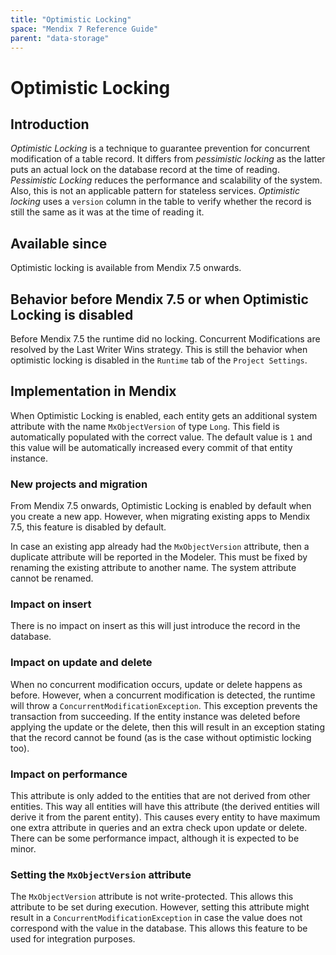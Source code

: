 ```yaml
---
title: "Optimistic Locking"
space: "Mendix 7 Reference Guide"
parent: "data-storage"
---
```


# Optimistic Locking

## Introduction
_Optimistic Locking_ is a technique to guarantee prevention for concurrent modification of a table record. It differs from _pessimistic locking_ as the latter puts an actual lock on the database record at the time of reading. _Pessimistic Locking_ reduces the performance and scalability of the system. Also, this is not an applicable pattern for stateless services. _Optimistic locking_ uses a `version` column in the table to verify whether the record is still the same as it was at the time of reading it.

## Available since
Optimistic locking is available from Mendix 7.5 onwards.

## Behavior before Mendix 7.5 or when Optimistic Locking is disabled
Before Mendix 7.5 the runtime did no locking. Concurrent Modifications are resolved by the Last Writer Wins strategy. This is still the behavior when optimistic locking is disabled in the `Runtime` tab of the `Project Settings`.

## Implementation in Mendix
When Optimistic Locking is enabled, each entity gets an additional system attribute with the name `MxObjectVersion` of type `Long`. This field is automatically populated with the correct value. The default value is `1` and this value will be automatically increased every commit of that entity instance. 

### New projects and migration
From Mendix 7.5 onwards, Optimistic Locking is enabled by default when you create a new app. However, when migrating existing apps to Mendix 7.5, this feature is disabled by default.

In case an existing app already had the `MxObjectVersion` attribute, then a duplicate attribute will be reported in the Modeler. This must be fixed by renaming the existing attribute to another name. The system attribute cannot be renamed.

### Impact on insert
There is no impact on insert as this will just introduce the record in the database.

### Impact on update and delete
When no concurrent modification occurs, update or delete happens as before. However, when a concurrent modification is detected, the runtime will throw a `ConcurrentModificationException`. This exception prevents the transaction from succeeding. If the entity instance was deleted before applying the update or the delete, then this will result in an exception stating that the record cannot be found (as is the case without optimistic locking too).

### Impact on performance
This attribute is only added to the entities that are not derived from other entities. This way all entities will have this attribute (the derived entities will derive it from the parent entity). This causes every entity to have maximum one extra attribute in queries and an extra check upon update or delete. There can be some performance impact, although it is expected to be minor.

### Setting the `MxObjectVersion` attribute
The `MxObjectVersion` attribute is not write-protected. This allows this attribute to be set during execution. However, setting this attribute might result in a `ConcurrentModificationException` in case the value does not correspond with the value in the database. This allows this feature to be used for integration purposes.

